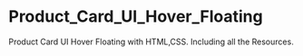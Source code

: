 # Product_Card_UI_Hover_Floating
Product Card UI Hover Floating with HTML,CSS. Including all the Resources.
